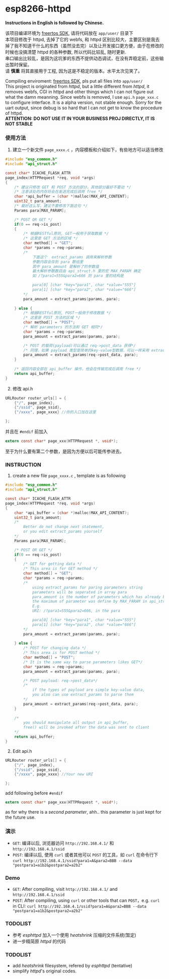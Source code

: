 esp8266-httpd
=================

**Instructions in English is followed by Chinese.**



该项目编译环境为 [freertos SDK](https://github.com/espressif/esp_iot_rtos_sdk), 请将代码放在 `app/user/` 目录下  
本项目修改于 httpd, 去掉了它的 webfs, 和 httpd 区别比较大，主要区别是我去掉了我不知道干什么的东西（虽然没去完）以及让开发接口更方便，由于在修改的时候也没搞清楚 httpd 的各种参数, 所以代码比较乱, 随时更新.  
串口输出比较乱，是因为这坑爹的东西不提供动态调试，在没有弄稳定前，这些输出暂时保留。  
请 **慎重** 将其直接用于工程, 因为这是不稳定的版本。水平太次见笑了。

Compiling enviroment: [freertos SDK](https://github.com/espressif/esp_iot_rtos_sdk), pls put all files into `app/user/`  
This project is originated from *httpd*, but a little different from *httpd*, it removes webfs, CGI in httpd and other things which I can not figure out what the damn meanning. Since webfs is removed, I use `api.h` `page_xxx.c` to configure interface. It is a alpha version, not stable enough. Sorry for the uart output, since debug is so hard that I can not get to know the procedure of httpd.  
**ATTENTION: DO NOT USE IT IN YOUR BUSINESS PROJ DIRECTLY, IT IS NOT STABLE**

### 使用方法
1. 建立一个新文件 `page_xxxx.c` ，内容模板和介绍如下，有些地方可以适当修改
```c
#include "esp_common.h"
#include "api_struct.h"

const char* ICACHE_FLASH_ATTR
page_index(HTTPRequest *req, void *args)
{
    /* 建议只修改 GET 和 POST 方法的部分，其他部分最好不要动 */
    /* 注意该处的内存将会在发送完成后调用 free */
    char *api_buffer = (char *)malloc(MAX_API_CONTENT);
    uint32_t para_amount;
    /* 最好这么写，建议不要修改下面这句 */
    Params para[MAX_PARAM];

    /* POST OR GET */
    if(0 == req->is_post)
    {
        /* 根据RESTful原则, GET一般用于获取数据 */
        /* 这里是 GET 方法的区域 */
        char method[] = "GET";
        char *params = req->params;
        /* 
            下面这个  extract_params 调用来解析参数
            参数内容会存到 para 数组里
            其中 para_amount 是解析了的参数值
            最大解析参数数目由 api_struct.h 里的宏 MAX_PARAM 确定
            如 /?para1=555&para2=666 则 para 里的结构是

            para[0] [char *key="para1", char *value="555"]
            para[1] [char *key="para2", char *value="666"]
        */
        para_amount = extract_params(params, para);
        
    } else {
        /* 根据RESTful原则, POST一般用于修改数据 */
        /* 这里是 POST 方法的区域 */
        char method[] = "POST";
        /* 解析 parameters 的方法和 GET 相同*/
        char *params = req->params;
        para_amount = extract_params(params, para);

        /* POST 的载荷(payload)可以通过 req->post_data 获得*/
        /* 同理，如果 payload 类型是简单的key-value型数据，可以一样采用 extract_params 函数*/
        para_amount = extract_params(req->post_data, para);
    }
    
    /* 返回内容全部在 api_buffer 操作，他会在传输完成后调用 free */
    return api_buffer;
}
```

2. 修改 api.h
```c
URLRouter router_urls[] = {
    {"/", page_index},
    {"/ssid", page_ssid},
    {"/xxxx", page_xxxx} //你的入口加在这里

};
```
并且在 `#endif` 前加入
```c
extern const char* page_xxx(HTTPRequest *, void*);
```
至于为什么要有第二个参数，是因为方便以后可能传参进去。



### INSTRUCTION
1. create a new file `page_xxxx.c` , template is as following
```c
#include "esp_common.h"
#include "api_struct.h"

const char* ICACHE_FLASH_ATTR
page_index(HTTPRequest *req, void *args)
{
    char *api_buffer = (char *)malloc(MAX_API_CONTENT);
    uint32_t para_amount;
    /* 
        Better do not change next statement,
        or you edit extract_params yourself
    */
    Params para[MAX_PARAM];

    /* POST OR GET */
    if(0 == req->is_post)
    {
        /* GET for getting data */
        /* This area is for GET method */
        char method[] = "GET";
        char *params = req->params;
        /* 
            using extract_params for paring parameters string
            parameters will be seperated in array para
            para_amount is the number of parameters which has already been parsed
            the maximum of parameter was define by MAX_PARAM in api_struct.h  
            E.g.
            URI: /?para1=555&para2=666, in the para

            para[0] [char *key="para1", char *value="555"]
            para[1] [char *key="para2", char *value="666"]
        */
        para_amount = extract_params(params, para);
        
    } else {
        /* POST for changing data */
        /* This area is for POST method */
        char method[] = "POST";
        /* It is the same way to parse parameters likes GET*/
        char *params = req->params;
        para_amount = extract_params(params, para);

        /* POST payload: req->post_data*/
        /*
            if the types of payload are simple key-value data,
            you also can use extract_params to parse them
        */
        para_amount = extract_params(req->post_data, para);
    }
    
    /*
        you should manipulate all output in api_buffer,
        free() will be invoked after the data was sent to client
    */
    return api_buffer;
}
```

2. Edit api.h
```c
URLRouter router_urls[] = {
    {"/", page_index},
    {"/ssid", page_ssid},
    {"/xxxx", page_xxxx} //Your new URI

};
```
add following before `#endif`
```c
extern const char* page_xxx(HTTPRequest *, void*);
```
as for why there is a *second parameter*, ahh.. this parameter is just kept for the future use.

### 演示

* `GET`: 编译以后, 浏览器访问 `http://192.168.4.1/` 和 `http://192.168.4.1/ssid`
* `POST`: 编译以后, 使用 `curl` 或者其他可以 `POST` 的工具，如 `curl` 在命令行下 `curl http://192.168.4.1/ssid?para1=A&para2=BBB --data "postpara1=a1b2&postpara2=a2b2"`

### Demo

* `GET`: After compiling, visit `http://192.168.4.1/` and `http://192.168.4.1/ssid`
* `POST`: After compiling, using `curl` or other tools that can `POST`，e.g. `curl` in CLI: `curl http://192.168.4.1/ssid?para1=A&para2=BBB --data "postpara1=a1b2&postpara2=a2b2"`

### TODOLIST
* 参考 *esphttpd* 加入一个使用 *heatshrink* 压缩的文件系统(暂定)
* 进一步精简原 *httpd* 的代码

### TODOLIST
* add *heatshrink* filesystem, refered by *esphttpd* (tentative)
* simplify *httpd*'s original codes.
